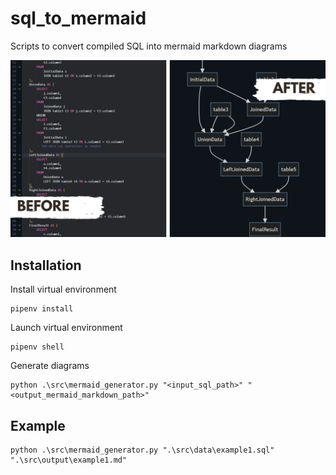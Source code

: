 # sql_to_mermaid
Scripts to convert compiled SQL into mermaid markdown diagrams

![Alt text](./img/sql_to_mermaid.png)

## Installation

Install virtual environment
```
pipenv install
```

Launch virtual environment
```
pipenv shell
```

Generate diagrams
```
python .\src\mermaid_generator.py "<input_sql_path>" "<output_mermaid_markdown_path>"
```

## Example
```
python .\src\mermaid_generator.py ".\src\data\example1.sql" ".\src\output\example1.md"
```
